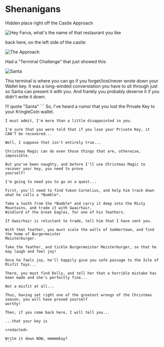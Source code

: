 # __Shenanigans__

Hidden place right off the Castle Approach

![Hey Farva, what's the name of that restaurant you like](/img/shenanigans/shenanigansmap.jpg)

back here, on the left side of the castle:

![The Approach](/img/shenanigans/approach.png)

Had a "Terminal Challenge" that just showed this:

![Santa](/img/shenanigans/santa.png)

This terminal is where you can go if you forget/lost/never wrote down your Wallet key. It was a long-winded converstation you have to sit through just so Santa can present it with you. And frankly you probably deserve it if you didn't write it down.

!!! quote "Santa"
	```
	So, I've heard a rumor that you lost the Private Key to your KringleCoin wallet.

	I must admit, I'm more than a little disappointed in you.

	I'm sure that you were told that if you lose your Private Key, it CAN'T be recovered...

	Well, I suppose that isn't entirely true...

	Christmas Magic can do even those things that are, otherwise, impossible.

	But you've been naughty, and before I'll use Christmas Magic to recover your key, you need to prove 
	yourself!

	I'm going to need you to go on a quest...

	First, you'll need to find Yukon Cornelius, and help him track down what he calls a *Bumble*.

	Take a tooth from the *Bumble* and carry it deep into the Misty Mountains, and trade it with Gwairhair, 
	Windlord of the Great Eagles, for one of his feathers.

	If Gwairhair is reluctant to trade, tell him that I have sent you.

	With that feather, you must scale the walls of Sombertown, and find the home of Burgermeister 
	Meisterburger.

	Take the feather, and tickle Burgermeister Meisterburger, so that he may laugh and feel joy!

	Once he feels joy, he'll happily give you safe passage to the Isle of Misfit Toys...

	There, you must find Dolly, and tell her that a horrible mistake has been made and she's perfectly fine...

	Not a misfit at all...

	Thus, having set right one of the greatest wrongs of the Christmas season, you will have proved yourself 
	worthy!

	Then, if you come back here, I will tell you...

	...that your key is

	<redacted>

	Write it down NOW, mmmmmkay?
	```